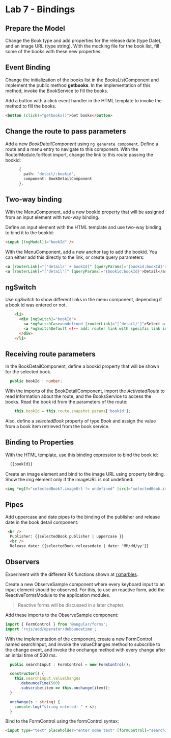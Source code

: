 # Lab 7 - Bindings

## Prepare the Model

Change the Book type and add properties for the release date (type Date), and an image URL (type string). With the mocking file for the book list, fill some of the books with these new properties.

## Event Binding

Change the initialization of the books list in the BooksListComponent and implement the public method **getbooks**. In the implementation of this method, invoke the BookService to fill the books.

Add a button with a click event handler in the HTML template to invoke the method to fill the books.

```HTML
<button (click)="getbooks()">Get books</button>
```

## Change the route to pass parameters

Add a new *BookDetailComponent* using `ng generate component`. Define a route and a menu entry to navigate to this component. With the RouterModule.forRoot import, change the link to this route passing the bookid:

```TypeScript
      {
        path: 'detail/:bookid',
        component: BookDetailComponent
      },
```

## Two-way binding

With the MenuComponent, add a new bookId property that will be assigned from an input element with two-way binding.

Define an input element with the HTML template and use two-way binding to bind it to the bookId:

```HTML
<input [(ngModel)]="bookId" />
```

With the MenuComponent, add a new anchor tag to add the bookid. You can either add this directly to the link, or create query parameters:

```HTML
<a [routerLink]="['detail/' + bookId]" [queryParams]='{bookid:bookId}'>Detail</a>
<a [routerLink]="['detail']" [queryParams]='{bookid:bookId}'>Detail</a>
```

## ngSwitch

Use *ngSwitch* to show different links in the menu component, depending if a book id was entered or not.

```HTML
    <li>
      <div [ngSwitch]="bookId">
        <a *ngSwitchCase=undefined [routerLink]="['detail/']">Select a book first</a>
        <a *ngSwitchDefault <!-- add: router link with specific link information -->
      </div>
    </li>
 ```

## Receiving route parameters

In the BookDetailComponent, define a bookid property that will be shown for the selected book.

```TypeScript
  public bookId : number;
```

With the imports of the BookDetailComponent, import the *ActivatedRoute* to read information about the route, and the BooksService to access the books. Read the book id from the parameters of the route:

```TypeScript
    this.bookId = this.route.snapshot.params['bookid'];
```

Also, define a *selectedBook* property of type *Book* and assign the value from a book item retrieved from the book service.

## Binding to Properties

With the HTML template, use this binding expression to bind the book id:

```HTML
  {{bookId}}
```

Create an image element and bind to the image URL using property binding. Show the img element only if the imageURL is not undefined:

```HTML
<img *ngIf="selectedBook?.imageUrl != undefined" [src]="selectedBook.imageUrl">
```


## Pipes

Add uppercase and date pipes to the binding of the publisher and release date in the book detail component:

```HTML
 <br />
  Publisher: {{selectedBook.publisher | uppercase }}
  <br />
  Release date: {{selectedBook.releasedate | date: 'MM/dd/yy'}}
```

## Observers

Experiment with the different RX functions shown at [rxmarbles](http://rxmarbles.com).

Create a new ObserveSample component where every keyboard input to an input element should be observed. For this, to use an reactive form, add the ReactiveFormsModule to the application modules.

> Reactive forms will be discussed in a later chapter.

Add these imports to the ObserveSample component:

```TypeScript
import { FormControl } from '@angular/forms';
import 'rxjs/add/operator/debouncetime';
```

With the implementation of the component, create a new FormControl named searchInput, and invoke the valueChanges method to subscribe to the change event, and invoke the onchange method with every change after an initial time of 500 ms.

```TypeScript
  public searchInput : FormControl = new FormControl();

  constructor() { 
    this.searchInput.valueChanges
      .debounceTime(500)
      .subscribe(item => this.onchange(item));
  }

  onchange(s : string) {
    console.log("string entered: " + s);
  }
```

Bind to the FormControl using the formControl syntax:

```HTML
<input type="text" placeholder="enter some text" [formControl]="searchInput">
```

